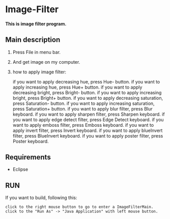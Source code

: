 # Image-Filter
#### This is image filter program.

## Main description

1. Press File in menu bar.
2. And get image on my computer.
3. how to apply image filter: 

    if you want to apply decreasing hue, press Hue- button.
    if you want to apply increasing hue, press Hue+ button.
    if you want to apply decreasing bright, press Bright- button.
    if you want to apply increasing bright, press Bright+ button.
    if you want to apply decreasing saturation, press Saturation- button.
    if you want to apply increasing saturation, press Saturation+ button.
    if you want to apply blur filter, press Blur keyboard.
    if you want to apply sharpen filter, press Sharpen keyboard.
    if you want to apply edge detect filter, press Edge Detect keyboard.
    if you want to apply emboss filter, press Emboss keyboard.
    if you want to apply invert filter, press Invert keyboard.
    if you want to apply blueInvert filter, press BlueInvert keyboard.
    if you want to apply poster filter, press Poster keyboard.

## Requirements

- Eclipse

## RUN

If you want to build, following this:

    click to the right mouse button to go to enter a ImageFilterMain.
    click to the "Run As" -> "Java Application" with left mouse button.
